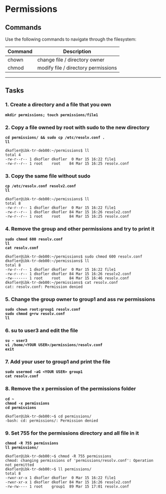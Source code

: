 # Permissions
## Commands
Use the following commands to navigate through the filesystem:

| Command | Description |
| ---| --- |
| chown | change file / directory owner |
| chmod | modify file / directory permissions |
---

## Tasks
### 1. Create a directory and a file that you own
**`mkdir permissions; touch permissions/file1`**  

### 2. Copy a file owned by root with sudo to the new directory
**`cd permissions/ && sudo cp /etc/resolv.conf .`**  
**`ll`**  
```
dkofler@ibk-tr-deb00:~/permissions$ ll
total 4
-rw-r--r-- 1 dkofler dkofler  0 Mar 15 16:22 file1
-rw-r--r-- 1 root    root    84 Mar 15 16:25 resolv.conf
```
### 3. Copy the same file without sudo
**`cp /etc/resolv.conf resolv2.conf`**  
**`ll`**
```
dkofler@ibk-tr-deb00:~/permissions$ ll
total 8
-rw-r--r-- 1 dkofler dkofler  0 Mar 15 16:22 file1
-rw-r--r-- 1 dkofler dkofler 84 Mar 15 16:26 resolv2.conf
-rw-r--r-- 1 root    root    84 Mar 15 16:25 resolv.conf
```
### 4. Remove the group and other permissions and try to print it
**`sudo chmod 600 resolv.conf`**  
**`ll`**  
**`cat resolv.conf`**
```
dkofler@ibk-tr-deb00:~/permissions$ sudo chmod 600 resolv.conf
dkofler@ibk-tr-deb00:~/permissions$ ll
total 8
-rw-r--r-- 1 dkofler dkofler  0 Mar 15 16:22 file1
-rw-r--r-- 1 dkofler dkofler 84 Mar 15 16:26 resolv2.conf
-rw------- 1 root    root    84 Mar 15 16:46 resolv.conf
dkofler@ibk-tr-deb00:~/permissions$ cat resolv.conf 
cat: resolv.conf: Permission denied
```

### 5. Change the group owner to group1 and ass rw permissions
**`sudo chown root:group1 resolv.conf`**  
**`sudo chmod g+rw resolv.conf`**  
**`ll`**

### 6. su to user3 and edit the file
**`su - user3`**  
**`vi /home/<YOUR USER>/permissions/resolv.conf`**  
**`exit`**

### 7. Add your user to group1 and print the file
**`sudo usermod -aG <YOUR USER> group1`**  
**`cat resolv.conf`**  

### 8. Remove the x permission of the permissions folder
**`cd ~`**  
**`chmod -x permissions`**  
**`cd permissions`**  
```
dkofler@ibk-tr-deb00:~$ cd permissions/
-bash: cd: permissions/: Permission denied
```

### 9. Set 755 for the permissions directory and all file in it
**`chmod -R 755 permissions`**  
**`ll permissions/`**  
```
dkofler@ibk-tr-deb00:~$ chmod -R 755 permissions
chmod: changing permissions of 'permissions/resolv.conf': Operation not permitted
dkofler@ibk-tr-deb00:~$ ll permissions/
total 8
-rwxr-xr-x 1 dkofler dkofler  0 Mar 15 16:22 file1
-rwxr-xr-x 1 dkofler dkofler 84 Mar 15 16:26 resolv2.conf
-rw-rw---- 1 root    group1  89 Mar 15 17:01 resolv.conf
```